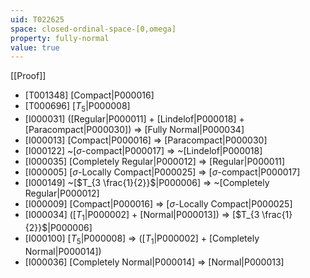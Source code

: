 ```yaml
---
uid: T022625
space: closed-ordinal-space-[0,omega]
property: fully-normal
value: true
---
```

[[Proof]]

* [T001348] [Compact|P000016]
* [T000696] [$T_5$|P000008]
* [I000031] ([Regular|P000011] + [Lindelof|P000018] + [Paracompact|P000030]) => [Fully Normal|P000034]
* [I000013] [Compact|P000016] => [Paracompact|P000030]
* [I000122] ~[$\sigma$-compact|P000017] => ~[Lindelof|P000018]
* [I000035] [Completely Regular|P000012] => [Regular|P000011]
* [I000005] [$\sigma$-Locally Compact|P000025] => [$\sigma$-compact|P000017]
* [I000149] ~[$T_{3 \frac{1}{2}}$|P000006] => ~[Completely Regular|P000012]
* [I000009] [Compact|P000016] => [$\sigma$-Locally Compact|P000025]
* [I000034] ([$T_1$|P000002] + [Normal|P000013]) => [$T_{3 \frac{1}{2}}$|P000006]
* [I000100] [$T_5$|P000008] => ([$T_1$|P000002] + [Completely Normal|P000014])
* [I000036] [Completely Normal|P000014] => [Normal|P000013]

